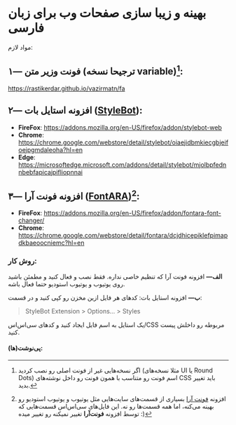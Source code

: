 # بهینه و زیبا سازی صفحات وب برای زبان فارسی

مواد لازم:

## ۱— فونت وزیر متن (ترجیحا نسخه variable)[^1]:

https://rastikerdar.github.io/vazirmatn/fa

## ۲— افزونه استایل بات ([StyleBot](https://stylebot.dev)):

- **FireFox**: https://addons.mozilla.org/en-US/firefox/addon/stylebot-web
- **Chrome**: https://chrome.google.com/webstore/detail/stylebot/oiaejidbmkiecgbjeifoejpgmdaleoha?hl=en
- **Edge**: https://microsoftedge.microsoft.com/addons/detail/stylebot/mjolbpfednnbebfapicajpifliopnnai

## ۳— افزونه فونت آرا ([FontARA](https://mimalef70.github.io/fontara))[^2]:
- **FireFox**: https://addons.mozilla.org/en-US/firefox/addon/fontara-font-changer/
- **Chrome**: https://chrome.google.com/webstore/detail/fontara/dcjdhicepiklefpimapdkbaeoocniemc?hl=en

### روش کار:
**الف—** افزونه فونت آرا که تنظیم خاصی نداره. فقط نصب و فعال کنید و مطمئن باشید روی یوتیوب و یوتیوب استودیو حتما فعال باشه.     


**ب—** افزونه استایل بات:
کدهای هر فایل ازین مخزن رو کپی کنید و در قسمت:

> StyleBot Extension > Options... > Styles

یک استایل به اسم فایل ایجاد کنید و کدهای سی‌اس‌اس/CSS مربوطه رو داخلش پیست کنید.

#### پی‌نوشت‌(ها):
[^1]: اگر نسخه‌هایی غیر از فونت اصلی رو نصب کردید (مثلا نسخه‌های UI یا Round Dots) اسم فونت رو متناسب با همون فونت رو داخل نوشته‌های CSS باید تغییر بدید.
[^2]: افزونه [فونت آرا](https://mimalef70.github.io/fontara) بسیاری از قسمت‌های سایت‌هایی مثل یوتیوب و یوتیوب استودیو رو بهینه می‌کنه، اما همه قسمت‌ها رو نه. این فایل‌های سی‌اس‌اس قسمت‌هایی که توسط افزونه **فونت‌آرا** تغییر نمیکنه رو تغییر میده :)
